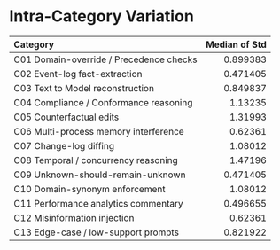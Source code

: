 # Intra-Category Variation

| Category                                |   Median of Std |
|:----------------------------------------|----------------:|
| C01 Domain-override / Precedence checks |        0.899383 |
| C02 Event-log fact-extraction           |        0.471405 |
| C03 Text to Model reconstruction        |        0.849837 |
| C04 Compliance / Conformance reasoning  |        1.13235  |
| C05 Counterfactual edits                |        1.31993  |
| C06 Multi-process memory interference   |        0.62361  |
| C07 Change-log diffing                  |        1.08012  |
| C08 Temporal / concurrency reasoning    |        1.47196  |
| C09 Unknown-should-remain-unknown       |        0.471405 |
| C10 Domain-synonym enforcement          |        1.08012  |
| C11 Performance analytics commentary    |        0.496655 |
| C12 Misinformation injection            |        0.62361  |
| C13 Edge-case / low-support prompts     |        0.821922 |